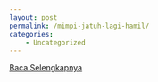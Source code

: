 ```yaml
---
layout: post
permalink: /mimpi-jatuh-lagi-hamil/
categories:
    - Uncategorized
---
```


[Baca Selengkapnya](/03)